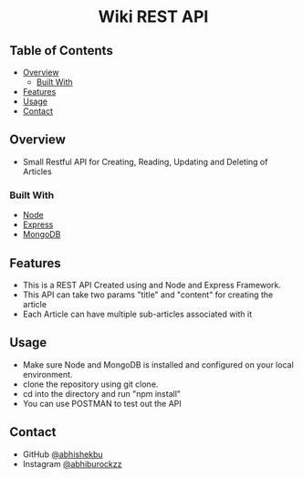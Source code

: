 <!-- Please update value in the {}  -->

<h1 align="center">Wiki REST API</h1>

<!-- TABLE OF CONTENTS -->

## Table of Contents

- [Overview](#overview)
  - [Built With](#built-with)
- [Features](#features)
- [Usage](#Usage)
- [Contact](#Contact)

<!-- OVERVIEW -->

## Overview

- Small Restful API for Creating, Reading, Updating and Deleting of Articles

### Built With

<!-- This section should list any major frameworks that you built your project using. Here are a few examples.-->

- [Node](https://nodejs.or/)
- [Express](https://expressjs.com/)
- [MongoDB](https://www.mongodb.com/)

## Features

<!-- List the features of your application or follow the template. Don't share the figma file here :) -->

- This is a REST API Created using and Node and Express Framework.
- This API can take two params "title" and "content" for creating the article
- Each Article can have multiple sub-articles associated with it

## Usage

- Make sure Node and MongoDB is installed and configured on your local environment.
- clone the repository using git clone.
- cd into the directory and run "npm install"
- You can use POSTMAN to test out the API

## Contact

- GitHub [@abhishekbu](https://{github.com/abhishekbu})
- Instagram [@abhiburockzz](https://{www.instagram.com/abhiburockzz/})
